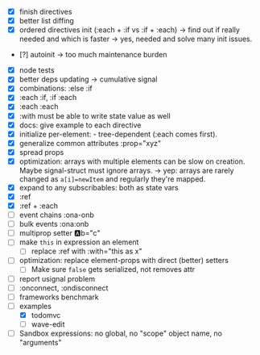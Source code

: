 * [x] finish directives
* [x] better list diffing
* [x] ordered directives init (:each + :if vs :if + :each) -> find out if really needed and which is faster
  -> yes, needed and solve many init issues.
* [?] autoinit -> too much maintenance burden
* [x] node tests
* [x] better deps updating -> cumulative signal
* [x] combinations: :else :if
* [x] :each :if, :if :each
* [x] :each :each
* [x] :with must be able to write state value as well
* [x] docs: give example to each directive
* [x] initialize per-element: <x :each><y :if></y><x> - tree-dependent (:each comes first).
* [x] generalize common attributes :prop="xyz"
* [x] spread props
* [x] optimization: arrays with multiple elements can be slow on creation. Maybe signal-struct must ignore arrays.
  -> yep: arrays are rarely changed as `a[i]=newItem` and regularly they're mapped.
* [x] expand to any subscribables: both as state vars
* [x] :ref
* [x] :ref + :each
* [ ] event chains :ona-onb
* [ ] bulk events :ona:onb
* [ ] multiprop setter :a:b="c"
* [ ] make `this` in expression an element
  * [ ] replace :ref with :with="this as x"
* [ ] optimization: replace element-props with direct (better) setters
  * [ ] Make sure `false` gets serialized, not removes attr
* [ ] report usignal problem
* [ ] :onconnect, :ondisconnect
* [ ] frameworks benchmark
* [ ] examples
  * [x] todomvc
  * [ ] wave-edit
* [ ] Sandbox expressions: no global, no "scope" object name, no "arguments"